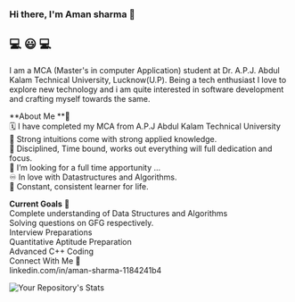 ### Hi there, I'm Aman sharma  👋

## 💻 😃 💻 <br>
I am a MCA (Master's in computer Application) student at Dr. A.P.J. Abdul Kalam Technical University, Lucknow(U.P). Being a tech enthusiast I love to explore new technology and i am quite interested in software development and crafting myself towards the same.<br>

**About Me **📖 <br>
🗓️ I have completed my MCA from A.P.J Abdul Kalam Technical University<br>
🔁 Strong intuitions come with strong applied knowledge.<br>
🤔 Disciplined, Time bound, works out everything will full dedication and focus.<br>
🔭 I’m looking for a full time apportunity ...<br>
♾️ In love with Datastructures and Algorithms.<br>
💯 Constant, consistent learner for life.<br>

**Current Goals** 🔭<br>
Complete understanding of Data Structures and Algorithms<br>
Solving  questions on  GFG respectively.<br>
Interview Preparations<br>
Quantitative Aptitude Preparation<br>
Advanced C++ Coding<br>
Connect With Me 🤝<br>
linkedin.com/in/aman-sharma-1184241b4 

![Your Repository's Stats](https://github-readme-stats.vercel.app/api?username=Amansharma95&show_icons=true)

